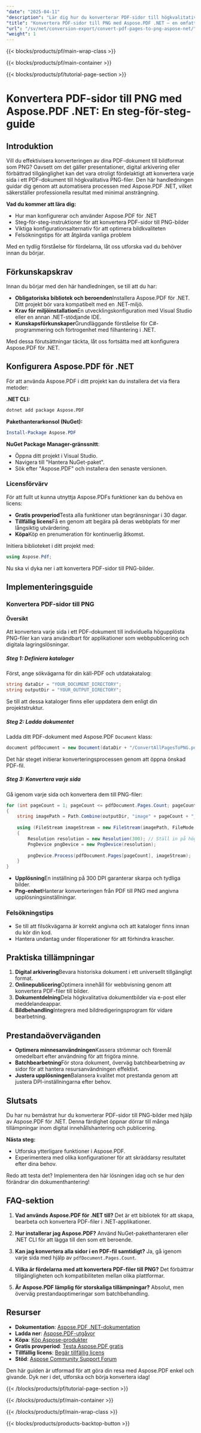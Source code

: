 ```yaml
---
"date": "2025-04-11"
"description": "Lär dig hur du konverterar PDF-sidor till högkvalitativa PNG-bilder med Aspose.PDF för .NET. Följ den här steg-för-steg-guiden för att automatisera konverteringsprocessen effektivt."
"title": "Konvertera PDF-sidor till PNG med Aspose.PDF .NET – en omfattande guide"
"url": "/sv/net/conversion-export/convert-pdf-pages-to-png-aspose-net/"
"weight": 1
---
```


{{< blocks/products/pf/main-wrap-class >}}

{{< blocks/products/pf/main-container >}}

{{< blocks/products/pf/tutorial-page-section >}}


# Konvertera PDF-sidor till PNG med Aspose.PDF .NET: En steg-för-steg-guide

## Introduktion

Vill du effektivisera konverteringen av dina PDF-dokument till bildformat som PNG? Oavsett om det gäller presentationer, digital arkivering eller förbättrad tillgänglighet kan det vara otroligt fördelaktigt att konvertera varje sida i ett PDF-dokument till högkvalitativa PNG-filer. Den här handledningen guidar dig genom att automatisera processen med Aspose.PDF .NET, vilket säkerställer professionella resultat med minimal ansträngning.

**Vad du kommer att lära dig:**
- Hur man konfigurerar och använder Aspose.PDF för .NET
- Steg-för-steg-instruktioner för att konvertera PDF-sidor till PNG-bilder
- Viktiga konfigurationsalternativ för att optimera bildkvaliteten
- Felsökningstips för att åtgärda vanliga problem

Med en tydlig förståelse för fördelarna, låt oss utforska vad du behöver innan du börjar.

## Förkunskapskrav

Innan du börjar med den här handledningen, se till att du har:
- **Obligatoriska bibliotek och beroenden**Installera Aspose.PDF för .NET. Ditt projekt bör vara kompatibelt med en .NET-miljö.
- **Krav för miljöinstallation**En utvecklingskonfiguration med Visual Studio eller en annan .NET-stödjande IDE.
- **Kunskapsförkunskaper**Grundläggande förståelse för C#-programmering och förtrogenhet med filhantering i .NET.

Med dessa förutsättningar täckta, låt oss fortsätta med att konfigurera Aspose.PDF för .NET.

## Konfigurera Aspose.PDF för .NET

För att använda Aspose.PDF i ditt projekt kan du installera det via flera metoder:

**.NET CLI:**
```bash
dotnet add package Aspose.PDF
```

**Pakethanterarkonsol (NuGet):**
```powershell
Install-Package Aspose.PDF
```

**NuGet Package Manager-gränssnitt**: 
- Öppna ditt projekt i Visual Studio.
- Navigera till "Hantera NuGet-paket".
- Sök efter "Aspose.PDF" och installera den senaste versionen.

### Licensförvärv

För att fullt ut kunna utnyttja Aspose.PDFs funktioner kan du behöva en licens:
- **Gratis provperiod**Testa alla funktioner utan begränsningar i 30 dagar.
- **Tillfällig licens**Få en genom att begära på deras webbplats för mer långsiktig utvärdering.
- **Köpa**Köp en prenumeration för kontinuerlig åtkomst.

Initiera biblioteket i ditt projekt med:

```csharp
using Aspose.Pdf;
```

Nu ska vi dyka ner i att konvertera PDF-sidor till PNG-bilder.

## Implementeringsguide

### Konvertera PDF-sidor till PNG

#### Översikt
Att konvertera varje sida i ett PDF-dokument till individuella högupplösta PNG-filer kan vara användbart för applikationer som webbpublicering och digitala lagringslösningar.

##### Steg 1: Definiera kataloger
Först, ange sökvägarna för din käll-PDF och utdatakatalog:

```csharp
string dataDir = "YOUR_DOCUMENT_DIRECTORY";
string outputDir = "YOUR_OUTPUT_DIRECTORY";
```

Se till att dessa kataloger finns eller uppdatera dem enligt din projektstruktur.

##### Steg 2: Ladda dokumentet
Ladda ditt PDF-dokument med Aspose.PDF `Document` klass:

```csharp
document pdfDocument = new Document(dataDir + "/ConvertAllPagesToPNG.pdf");
```

Det här steget initierar konverteringsprocessen genom att öppna önskad PDF-fil.

##### Steg 3: Konvertera varje sida
Gå igenom varje sida och konvertera dem till PNG-filer:

```csharp
for (int pageCount = 1; pageCount <= pdfDocument.Pages.Count; pageCount++)
{
    string imagePath = Path.Combine(outputDir, "image" + pageCount + "_out.png");
    
    using (FileStream imageStream = new FileStream(imagePath, FileMode.Create))
    {
        Resolution resolution = new Resolution(300); // Ställ in på hög DPI för kvalitet
        PngDevice pngDevice = new PngDevice(resolution);
        
        pngDevice.Process(pdfDocument.Pages[pageCount], imageStream);
    }
}
```
- **Upplösning**En inställning på 300 DPI garanterar skarpa och tydliga bilder.
- **Png-enhet**Hanterar konverteringen från PDF till PNG med angivna upplösningsinställningar.

### Felsökningstips

- Se till att filsökvägarna är korrekt angivna och att kataloger finns innan du kör din kod.
- Hantera undantag under filoperationer för att förhindra krascher.

## Praktiska tillämpningar

1. **Digital arkivering**Bevara historiska dokument i ett universellt tillgängligt format.
2. **Onlinepublicering**Optimera innehåll för webbvisning genom att konvertera PDF-filer till bilder.
3. **Dokumentdelning**Dela högkvalitativa dokumentbilder via e-post eller meddelandeappar.
4. **Bildbehandling**Integrera med bildredigeringsprogram för vidare bearbetning.

## Prestandaöverväganden

- **Optimera minnesanvändningen**Kassera strömmar och föremål omedelbart efter användning för att frigöra minne.
- **Batchbearbetning**För stora dokument, överväg batchbearbetning av sidor för att hantera resursanvändningen effektivt.
- **Justera upplösningen**Balansera kvalitet mot prestanda genom att justera DPI-inställningarna efter behov.

## Slutsats

Du har nu bemästrat hur du konverterar PDF-sidor till PNG-bilder med hjälp av Aspose.PDF för .NET. Denna färdighet öppnar dörrar till många tillämpningar inom digital innehållshantering och publicering.

**Nästa steg:**
- Utforska ytterligare funktioner i Aspose.PDF.
- Experimentera med olika konfigurationer för att skräddarsy resultatet efter dina behov.

Redo att testa det? Implementera den här lösningen idag och se hur den förändrar din dokumenthantering!

## FAQ-sektion

1. **Vad används Aspose.PDF för .NET till?** 
   Det är ett bibliotek för att skapa, bearbeta och konvertera PDF-filer i .NET-applikationer.

2. **Hur installerar jag Aspose.PDF?**
   Använd NuGet-pakethanteraren eller .NET CLI för att lägga till den som ett beroende.

3. **Kan jag konvertera alla sidor i en PDF-fil samtidigt?**
   Ja, gå igenom varje sida med hjälp av `pdfDocument.Pages.Count`.

4. **Vilka är fördelarna med att konvertera PDF-filer till PNG?**
   Det förbättrar tillgängligheten och kompatibiliteten mellan olika plattformar.

5. **Är Aspose.PDF lämplig för storskaliga tillämpningar?**
   Absolut, men överväg prestandaoptimeringar som batchbehandling.

## Resurser

- **Dokumentation**: [Aspose.PDF .NET-dokumentation](https://reference.aspose.com/pdf/net/)
- **Ladda ner**: [Aspose.PDF-utgåvor](https://releases.aspose.com/pdf/net/)
- **Köpa**: [Köp Aspose-produkter](https://purchase.aspose.com/buy)
- **Gratis provperiod**: [Testa Aspose.PDF gratis](https://releases.aspose.com/pdf/net/)
- **Tillfällig licens**: [Begär tillfällig licens](https://purchase.aspose.com/temporary-license/)
- **Stöd**: [Aspose Community Support Forum](https://forum.aspose.com/c/pdf/10)

Den här guiden är utformad för att göra din resa med Aspose.PDF enkel och givande. Dyk ner i det, utforska och börja konvertera idag!

{{< /blocks/products/pf/tutorial-page-section >}}

{{< /blocks/products/pf/main-container >}}

{{< /blocks/products/pf/main-wrap-class >}}

{{< blocks/products/products-backtop-button >}}